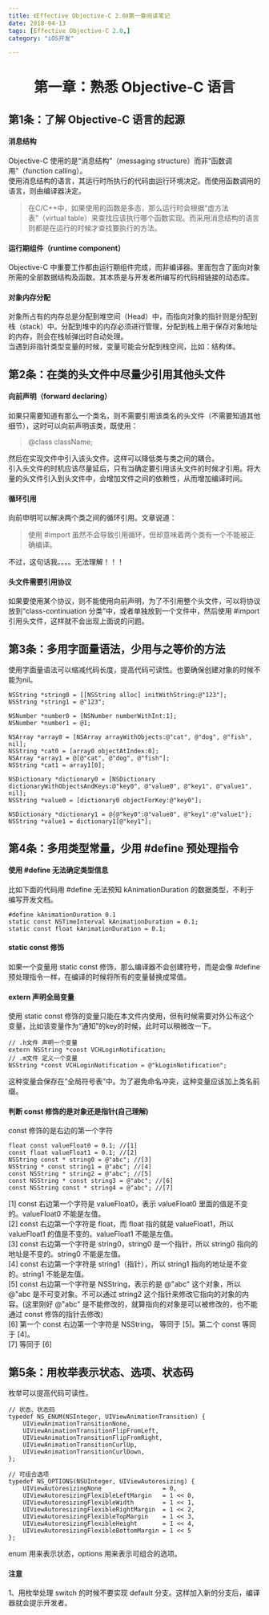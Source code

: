 ```yaml
---
title: 《Effective Objective-C 2.0》第一章阅读笔记  
date: 2018-04-13  
tags: [Effective Objective-C 2.0,]  
category: "iOS开发"  

---
```


# <center>第一章：熟悉 Objective-C 语言</center>

## 第1条：了解 Objective-C 语言的起源

#### 消息结构

Objective-C 使用的是“消息结构”（messaging structure）而非“函数调用”（function calling）。  
使用消息结构的语言，其运行时所执行的代码由运行环境决定。而使用函数调用的语言，则由编译器决定。  
> 在C/C++中，如果使用的函数是多态，那么运行时会根据“虚方法表”（virtual table）来查找应该执行哪个函数实现。而采用消息结构的语言则都是在运行的时候才查找要执行的方法。

#### 运行期组件（runtime component）
Objective-C 中重要工作都由运行期组件完成，而非编译器。里面包含了面向对象所需的全部数据结构及函数。其本质是与开发者所编写的代码相链接的动态库。

#### 对象内存分配
对象所占有的内存总是分配到堆空间（Head）中，而指向对象的指针则是分配到栈（stack）中。分配到堆中的内存必须进行管理，分配到栈上用于保存对象地址的内存，则会在栈帧弹出时自动处理。  
当遇到非指针类型变量的时候，变量可能会分配到栈空间，比如：结构体。

## 第2条：在类的头文件中尽量少引用其他头文件

#### 向前声明（forward declaring）
如果只需要知道有那么一个类名，则不需要引用该类名的头文件（不需要知道其他细节），这时可以向前声明该类，既使用：
> @class className;  

然后在实现文件中引入该头文件。这样可以降低类与类之间的耦合。   
引入头文件的时机应该尽量延后，只有当确定要引用该头文件的时候才引用。将大量的头文件引入到头文件中，会增加文件之间的依赖性，从而增加编译时间。   

#### 循环引用
向前申明可以解决两个类之间的循环引用。文章说道：
> 使用 #import 虽然不会导致引用循环，但却意味着两个类有一个不能被正确编译。

不过，这句话我。。。。无法理解！！！  

#### 头文件需要引用协议
如果要使用某个协议，则不能使用向前声明，为了不引用整个头文件，可以将协议放到“class-continuation 分类”中，或者单独放到一个文件中，然后使用 #import 引用头文件，这样就不会出现上面说的问题。

## 第3条：多用字面量语法，少用与之等价的方法
使用字面量语法可以缩减代码长度，提高代码可读性。也要确保创建对象的时候不能为nil。  

~~~ objc
NSString *string0 = [[NSString alloc] initWithString:@"123"];
NSString *string1 = @"123";
    
NSNumber *number0 = [NSNumber numberWithInt:1];
NSNumber *number1 = @1;
    
NSArray *array0 = [NSArray arrayWithObjects:@"cat", @"dog", @"fish", nil];
NSString *cat0 = [array0 objectAtIndex:0];
NSArray *array1 = @[@"cat", @"dog", @"fish"];
NSString *cat1 = array1[0];
    
NSDictionary *dictionary0 = [NSDictionary dictionaryWithObjectsAndKeys:@"key0", @"value0", @"key1", @"value1", nil];
NSString *value0 = [dictionary0 objectForKey:@"key0"];
	
NSDictionary *dictionary1 = @{@"key0":@"value0", @"key1":@"value1"};
NSString *value1 = dictionary1[@"key1"];
~~~

## 第4条：多用类型常量，少用 #define 预处理指令
#### 使用 #define 无法确定类型信息
比如下面的代码用 #define 无法预知 kAnimationDuration 的数据类型，不利于编写开发文档。   

~~~ objc
#define kAnimationDuration 0.1
static const NSTimeInterval kAnimationDuration = 0.1;
static const float kAnimationDuration = 0.1;
~~~

#### static const 修饰
如果一个变量用 static const 修饰，那么编译器不会创建符号，而是会像 #define 预处理指令一样，在编译的时候将所有的变量替换成常值。

#### extern 声明全局变量
使用 static const 修饰的变量只能在本文件内使用，但有时候需要对外公布这个变量，比如该变量作为“通知”的key的时候，此时可以稍微改一下。  

~~~ objc
// .h文件 声明一个变量
extern NSString *const VCHLoginNotification;
// .m文件 定义一个变量
NSString *const VCHLoginNotification = @"kLoginNotification";
~~~
这种变量会保存在“全局符号表”中。为了避免命名冲突，这种变量应该加上类名前缀。

#### 判断 const 修饰的是对象还是指针(自己理解)
const 修饰的是右边的第一个字符  

~~~ objc
float const valueFloat0 = 0.1; //[1]
const float valueFloat1 = 0.1; //[2]
NSString const * string0 = @"abc"; //[3]
NSString * const string1 = @"abc"; //[4]
const NSString * string2 = @"abc"; //[5]
const NSString * const string3 = @"abc"; //[6]
const NSString const * string4 = @"abc"; //[7]
~~~
[1] const 右边第一个字符是 valueFloat0，表示 valueFloat0 里面的值是不变的。valueFloat0  不能是左值。   
[2] const 右边第一个字符是 float，而 float 指的就是 valueFloat1，所以 valueFloat1 的值是不变的。valueFloat1 不能是左值。   
[3] const 右边第一个字符是 string0，string0 是一个指针，所以 string0 指向的地址是不变的。string0 不能是左值。  
[4] const 右边第一个字符是 string1（指针），所以 string1 指向的地址是不变的。string1 不能是左值。  
[5] const 右边第一个字符是 NSString，表示的是 @"abc" 这个对象，所以 @"abc 是不可变对象。不可以通过 string2 这个指针来修改它指向的对象的内容。(这里刚好 @"abc" 是不能修改的，就算指向的对象是可以被修改的，也不能通过 const 修饰的指针去修改)  
[6] 第一个 const 右边第一个字符是 NSString， 等同于 [5]。第二个 const 等同于 [4]。  
[7] 等同于 [6]  

## 第5条：用枚举表示状态、选项、状态码
枚举可以提高代码可读性。   

~~~ objc
// 状态、状态码
typedef NS_ENUM(NSInteger, UIViewAnimationTransition) {
    UIViewAnimationTransitionNone,
    UIViewAnimationTransitionFlipFromLeft,
    UIViewAnimationTransitionFlipFromRight,
    UIViewAnimationTransitionCurlUp,
    UIViewAnimationTransitionCurlDown,
};

// 可组合选项
typedef NS_OPTIONS(NSUInteger, UIViewAutoresizing) {
    UIViewAutoresizingNone                 = 0,
    UIViewAutoresizingFlexibleLeftMargin   = 1 << 0,
    UIViewAutoresizingFlexibleWidth        = 1 << 1,
    UIViewAutoresizingFlexibleRightMargin  = 1 << 2,
    UIViewAutoresizingFlexibleTopMargin    = 1 << 3,
    UIViewAutoresizingFlexibleHeight       = 1 << 4,
    UIViewAutoresizingFlexibleBottomMargin = 1 << 5
};
~~~
enum 用来表示状态，options 用来表示可组合的选项。

#### 注意
1、用枚举处理 switch 的时候不要实现 default 分支。这样加入新的分支后，编译器就会提示开发者。












